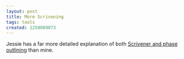 ```yaml
---
layout: post
title: More Scrivening
tags: tools
created: 1258089073
---
```

Jessie has a far more detailed explanation of both [Scrivener and phase outlining](http://jessiewriting.wordpress.com/2009/11/06/for-the-love-of-scrivener/) than mine.
